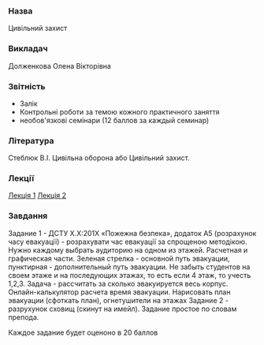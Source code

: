 ### Назва
Цивільний захист

### Викладач
Долженкова Олена Вікторівна

### Звітність
 - Залік
 - Контрольні роботи за темою кожного практичного заняття
 - необов'язкові семінари (12 баллов за каждый семинар)
 
### Література
Стеблюк В.І. Цивільна оборона або Цивільний захист.

### Лекції
[Лекція 1](./lecture1.md)
[Лекція 2](./lecture2.md)


### Завдання

Задание 1 - 	 ДСТУ Х.Х:201Х «Пожежна безпека», додаток А5 (розрахунок часу евакуації) - розрахувати час евакуації за спрощеною методікою. Нужно каждому выбрать аудиторию на одном из этажей. Расчетная и графическая части. Зеленая стрелка - основной путь эвакуации, пунктирная - дополнительный путь эвакуации. Не забыть студентов на своем этаже и на последующих этажах, то есть если 4 этаж, то учесть 1,2,3. Задача - рассчитать за сколько эвакуируется весь корпус. Онлайн-калькулятор расчета время эвакуации. Нарисовать план эвакуации (сфоткать план), огнетушители на этажах
Задание 2 - разрухунок сховищ (скинут на имейл). Задание простое по словам препода. 

Каждое задание будет оценоно в 20 баллов
